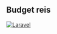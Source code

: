 ## Budget reis

[![Laravel](https://github.com/made-foryou/budget-reis-blog/actions/workflows/laravel-tests.yml/badge.svg)](https://github.com/made-foryou/budget-reis-blog/actions/workflows/laravel-tests.yml)
